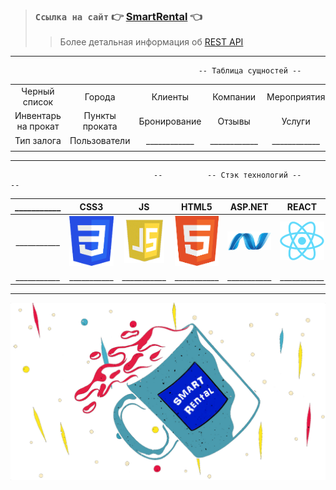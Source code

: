> ### `Ссылка на сайт` 👉 [SmartRental](https://u1382784.plsk.regruhosting.ru/) 👈
> > Более детальная информация об [REST API](https://u1382784.plsk.regruhosting.ru/swagger/index.html)

____
                                              -- Таблица сущностей --
                                                         
|               |               |               |               |               |               |               |
|:-------------:|:-------------:|:-------------:|:-------------:|:-------------:|:-------------:|:-------------:|
| Черный список | Города | Клиенты | Компании | Мероприятия | Участники мероприятия | Инвентарь |
| Инвентарь на прокат | Пункты проката | Бронирование | Отзывы | Услуги | Команды | Тип инвентаря |
| Тип залога | Пользователи | ____________ | ____________ | ____________ | ____________ | ____________ |
|               |               |               |               |               |               |               |

____
                                    --          -- Стэк технологий --          -- 


|___________|      CSS3         |      JS         |       HTML5        |      ASP.NET        |        REACT       | ___________|
|:-------------:|:-------------:|:-------------:|:-------------:|:-------------:|:-------------:|:-------------:|
|___________| ![CSS](https://github.com/nikita155/SMARTRentalImg/blob/main/css3.png "i1") | ![JS](https://github.com/nikita155/SMARTRentalImg/blob/main/js.png "i2") | ![HTML](https://github.com/nikita155/SMARTRentalImg/blob/main/html.png "i3") | ![ASP.NET](https://github.com/nikita155/SMARTRentalImg/blob/main/asp.png "i4") | ![react](https://github.com/nikita155/SMARTRentalImg/blob/main/react.png "i5") | ___________|
|___________| ___________ | ___________ | ___________ | ___________ | ___________ | ___________|



____
![Coffe](https://github.com/nikita155/SMARTRentalImg/blob/main/coffe.png "coffe")
